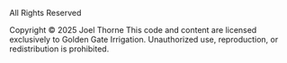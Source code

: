 All Rights Reserved

Copyright © 2025 Joel Thorne
This code and content are licensed exclusively to Golden Gate Irrigation.
Unauthorized use, reproduction, or redistribution is prohibited.
